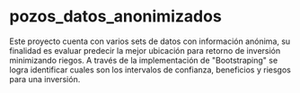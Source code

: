 # pozos_datos_anonimizados
Este proyecto cuenta con varios sets de datos con información anónima, su finalidad es evaluar predecir la mejor ubicación para retorno de inversión minimizando riegos. A través de la implementación de "Bootstraping" se logra identificar cuales son los intervalos de confianza, beneficios y riesgos para una inversión.
